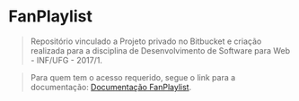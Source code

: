 # FanPlaylist
> Repositório vinculado a Projeto privado no Bitbucket e criação realizada para a disciplina de Desenvolvimento de Software para Web - INF/UFG - 2017/1.

> Para quem tem o acesso requerido, segue o link para a documentação: [Documentação FanPlaylist](https://bitbucket.org/asbuilt/mobile/src/3012639dfe211020140360a5eb911e45eaa1ba61/docApplication/?at=dev-clean).
